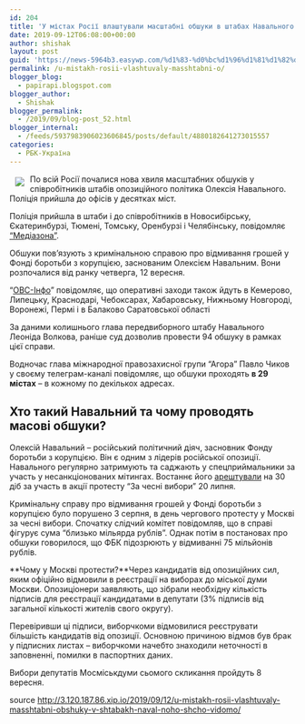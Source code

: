 ```yaml
---
id: 204
title: 'У містах Росії влаштували масштабні обшуки в штабах Навального: що відомо'
date: 2019-09-12T06:08:00+00:00
author: shishak
layout: post
guid: 'https://news-5964b3.easywp.com/%d1%83-%d0%bc%d1%96%d1%81%d1%82%d0%b0%d1%85-%d1%80%d0%be%d1%81%d1%96%d1%97-%d0%b2%d0%bb%d0%b0%d1%88%d1%82%d1%83%d0%b2%d0%b0%d0%bb%d0%b8-%d0%bc%d0%b0%d1%81%d1%88%d1%82%d0%b0%d0%b1%d0%bd%d1%96-%d0%be/'
permalink: /u-mistakh-rosii-vlashtuvaly-masshtabni-o/
blogger_blog:
  - papirapi.blogspot.com
blogger_author:
  - Shishak
blogger_permalink:
  - /2019/09/blog-post_52.html
blogger_internal:
  - /feeds/5937983906023606845/posts/default/4880182641273015557
categories:
  - РБК-Україна
---
```

<img align="left" vspace="5" hspace="10" src="https://24tv.ua/resources/photos/news/640_DIR/201909/1204277.jpg" />

По всій Росії почалися нова хвиля масштабних обшуків у співробітників штабів опозиційного політика Олексія Навального. Поліція прийшла до офісів у десятках міст. 

Поліція прийшла в штаби і до співробітників в Новосибірську, Єкатеринбурзі, Тюмені, Томську, Оренбурзі і Челябінську, повідомляє <a href="https://zona.media/chronicle/morning-search" rel="nofollow noopener noreferrer" target="_blank">“Медіазона”</a>.

Обшуки пов’язують з кримінальною справою про відмивання грошей у Фонді боротьби з корупцією, заснованим Олексієм Навальним. Вони розпочалися від ранку четверга, 12 вересня.

“<a href="https://ovdinfo.org/" rel="nofollow noopener noreferrer" target="_blank">ОВС-Інфо</a>” повідомляє, що оперативні заходи також йдуть в Кемерово, Липецьку, Краснодарі, Чебоксарах, Хабаровську, Нижньому Новгороді, Воронежі, Пермі і в Балаково Саратовської області

За даними колишнього глава передвиборного штабу Навального Леоніда Волкова, раніше суд дозволив провести 94 обшуку в рамках цієї справи.

Водночас глава міжнародної правозахисної групи “Агора” Павло Чиков у своєму телеграм-каналі повідомляє, що обшуки проходять **в 29 містах** – в кожному по декількох адресах.

<div>
</div>

## Хто такий Навальний та чому проводять масові обшуки?

Олексій Навальний – російський політичний діяч, засновник Фонду боротьби з корупцією. Він є одним з лідерів російської опозиції. Навального регулярно затримують та саджають у спецприймальники за участь у несанкціонованих мітингах. Востаннє його <a data-name="У Москві влаштували масштабний рейд проти опозиції" data-photosrc="https://24tv.ua/resources/photos/news/260x153_DIR/201907/1183984.jpg?201907135626" href="https://24tv.ua/u_moskvi_vlashtuvali_masshtabniy_reyd_proti_opozitsiyi_n1183984">арештували</a> на 30 діб за участь в акції протесту “За чесні вибори” 20 липня.

Кримінальну справу про відмивання грошей у Фонді боротьби з корупцією&nbsp;було порушено 3 серпня, в день чергового протесту у Москві за чесні вибори. Спочатку слідчий комітет повідомляв, що в справі фігурує сума “близько мільярда рублів”. Однак потім в постановах про обшуки говорилося, що ФБК підозрюють у відмиванні 75 мільйонів рублів.

**Чому у Москві протести?**Через кандидатів від опозиційних сил, яким офіційно відмовили в реєстрації на виборах до міської думи Москви. Опозиціонери заявляють, що зібрали необхідну кількість підписів для реєстрації кандидатами в депутати (3% підписів від загальної кількості жителів свого округу).

Перевіривши ці підписи, виборчкоми відмовилися реєструвати більшість кандидатів від опозиції. Основною причиною відмов був брак у підписних листах – виборчкоми начебто знаходили неточності в заповненні, помилки в паспортних даних.

Вибори депутатів Мосміськдуми сьомого скликання пройдуть 8 вересня.

source <http://3.120.187.86.xip.io/2019/09/12/u-mistakh-rosii-vlashtuvaly-masshtabni-obshuky-v-shtabakh-naval-noho-shcho-vidomo/>